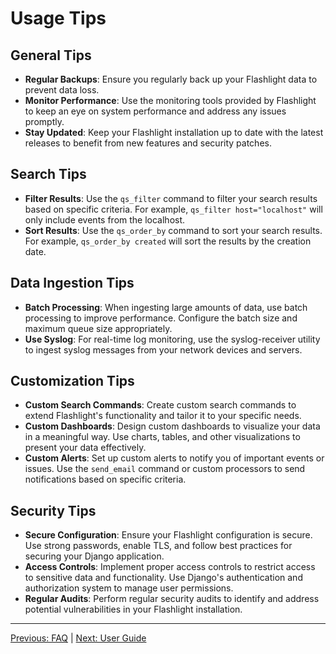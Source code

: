 # Usage Tips

## General Tips
- **Regular Backups**: Ensure you regularly back up your Flashlight data to prevent data loss.
- **Monitor Performance**: Use the monitoring tools provided by Flashlight to keep an eye on system performance and address any issues promptly.
- **Stay Updated**: Keep your Flashlight installation up to date with the latest releases to benefit from new features and security patches.

## Search Tips
- **Filter Results**: Use the `qs_filter` command to filter your search results based on specific criteria. For example, `qs_filter host="localhost"` will only include events from the localhost.
- **Sort Results**: Use the `qs_order_by` command to sort your search results. For example, `qs_order_by created` will sort the results by the creation date.

## Data Ingestion Tips
- **Batch Processing**: When ingesting large amounts of data, use batch processing to improve performance. Configure the batch size and maximum queue size appropriately.
- **Use Syslog**: For real-time log monitoring, use the syslog-receiver utility to ingest syslog messages from your network devices and servers.

## Customization Tips
- **Custom Search Commands**: Create custom search commands to extend Flashlight's functionality and tailor it to your specific needs.
- **Custom Dashboards**: Design custom dashboards to visualize your data in a meaningful way. Use charts, tables, and other visualizations to present your data effectively.
- **Custom Alerts**: Set up custom alerts to notify you of important events or issues. Use the `send_email` command or custom processors to send notifications based on specific criteria.

## Security Tips
- **Secure Configuration**: Ensure your Flashlight configuration is secure. Use strong passwords, enable TLS, and follow best practices for securing your Django application.
- **Access Controls**: Implement proper access controls to restrict access to sensitive data and functionality. Use Django's authentication and authorization system to manage user permissions.
- **Regular Audits**: Perform regular security audits to identify and address potential vulnerabilities in your Flashlight installation.

---

[Previous: FAQ](FAQ.md) | [Next: User Guide](User_Guide.md)
